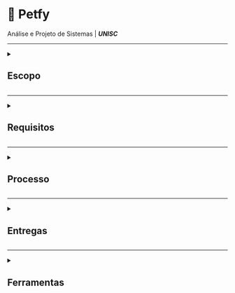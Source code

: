 # 📱 Petfy
Análise e Projeto de Sistemas | ***UNISC***

---

<details>
<summary><h2>Escopo</h2></summary>

#### O Petfy é um aplicativo web que conecta tutores de animais a petshops, permitindo o agendamento online de serviços como banho, tosa e consultas veterinárias.
  - Território: Voltado inicialmente para petshops da região de [cidade/estado].
  - Comunidade/Público-alvo:
    - *Petshops* → gerenciar horários e clientes sem complicação.
    - Tutores de animais → agendar serviços pelo navegador, sem precisar ligar ou se deslocar.
</details>

---

<details>
<summary><h2>Requisitos</h2></summary>
  
#### - Funcionais:
  
  - Cadastro de usuários (clientes e *petshops*).
  - Cadastro de *pets*.
  - Listagem de serviços do *petshop*.
  - Agendamento online com escolha de data/horário.
  - Confirmação/cancelamento de agendamentos.
  - Histórico de serviços realizados.
#### - Não funcionais:
  - Interface simples e responsiva (acesso por computador e celular).
  - Segurança dos dados (**LGPD**).
  - Sistema leve, sem necessidade de instalar.

</details>

---

<details>
<summary><h2>Processo</h2></summary>

#### Metodologia:
   - Scrum 
#### Etapas principais:
- Levantamento de requisitos.
- Protótipo das telas no Figma.
- Desenvolvimento do frontend web.
- Desenvolvimento do backend (lógica e banco).
- Testes e ajustes.
- Entrega final.

</details>

---

<details>
<summary><h2>Entregas</h2></summary>
  
  Definir quais funcionalidades, requisitos serão concluídas na entrega parcial e o que ficará para a entrega final. 

</details>

---

<details>
<summary><h2>Ferramentas</h2></summary>
  
 - Gerenciamento: Trello.
 - Protótipo: Figma.
 - Frontend: React.
 - Backend: Node.js ou Python.
 - Banco de dados: MySQL ou PostgreSQL.
 - Controle de versão: GitHub.
